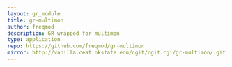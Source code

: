 ```yaml
---
layout: gr_module
title: gr-multimon
author: freqmod
description: GR wrapped for multimon
type: application
repo: https://github.com/freqmod/gr-multimon
mirror: http://vanilla.ceat.okstate.edu/cgit/cgit.cgi/gr-multimon/.git
---
```


